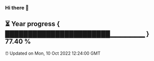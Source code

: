 ### Hi there 👋
⏳ Year progress { ███████████████████████▁▁▁▁▁▁▁ } 77.40 %
---
⏰ Updated on Mon, 10 Oct 2022 12:24:00 GMT

